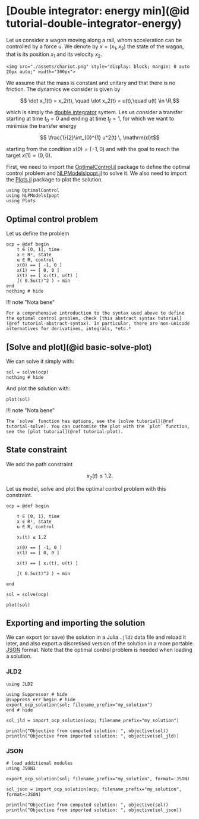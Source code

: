 # [Double integrator: energy min](@id tutorial-double-integrator-energy)

Let us consider a wagon moving along a rail, whom acceleration can be controlled by a force $u$.
We denote by $x = (x_1, x_2)$ the state of the wagon, that is its position $x_1$ and its velocity $x_2$.

```@raw html
<img src="./assets/chariot.png" style="display: block; margin: 0 auto 20px auto;" width="300px">
```

We assume that the mass is constant and unitary and that there is no friction. The dynamics we consider is given by

```math
    \dot x_1(t) = x_2(t), \quad \dot x_2(t) = u(t),\quad u(t) \in \R,
```

which is simply the [double integrator](https://en.wikipedia.org/w/index.php?title=Double_integrator&oldid=1071399674) system.
Les us consider a transfer starting at time $t_0 = 0$ and ending at time $t_f = 1$, for which we want to minimise the transfer energy

```math
    \frac{1}{2}\int_{0}^{1} u^2(t) \, \mathrm{d}t
```

starting from the condition $x(0) = (-1, 0)$ and with the goal to reach the target $x(1) = (0, 0)$.

First, we need to import the [OptimalControl.jl](https://control-toolbox.org/OptimalControl.jl) package to define the 
optimal control problem and [NLPModelsIpopt.jl](jso.dev/NLPModelsIpopt.jl) to solve it. 
We also need to import the [Plots.jl](https://docs.juliaplots.org) package to plot the solution.

```@example main
using OptimalControl
using NLPModelsIpopt
using Plots
```

## Optimal control problem

Let us define the problem

```@example main
ocp = @def begin
    t ∈ [0, 1], time
    x ∈ R², state
    u ∈ R, control
    x(0) == [ -1, 0 ]
    x(1) == [ 0, 0 ]
    ẋ(t) == [ x₂(t), u(t) ]
    ∫( 0.5u(t)^2 ) → min
end
nothing # hide
```

!!! note "Nota bene"

    For a comprehensive introduction to the syntax used above to define the optimal control problem, check [this abstract syntax tutorial](@ref tutorial-abstract-syntax). In particular, there are non-unicode alternatives for derivatives, integrals, *etc.*
    
## [Solve and plot](@id basic-solve-plot)

We can solve it simply with:

```@example main
sol = solve(ocp)
nothing # hide
```

And plot the solution with:

```@example main
plot(sol)
```

!!! note "Nota bene"

    The `solve` function has options, see the [solve tutorial](@ref tutorial-solve). You can customise the plot with the `plot` function, see the [plot tutorial](@ref tutorial-plot).

## State constraint

We add the path constraint

```math
x_2(t) \le 1.2.
```

Let us model, solve and plot the optimal control problem with this constraint.

```@example main
ocp = @def begin

    t ∈ [0, 1], time
    x ∈ R², state
    u ∈ R, control

    x₂(t) ≤ 1.2

    x(0) == [ -1, 0 ]
    x(1) == [ 0, 0 ]

    ẋ(t) == [ x₂(t), u(t) ]

    ∫( 0.5u(t)^2 ) → min

end

sol = solve(ocp)

plot(sol)
```

## Exporting and importing the solution

We can export (or save) the solution in a Julia `.jld2` data file and reload it later, and also export a discretised version of the solution in a more portable [JSON](https://en.wikipedia.org/wiki/JSON) format. Note that the optimal control problem is needed when loading a solution.

### JLD2

```@example main
using JLD2

using Suppressor # hide
@suppress_err begin # hide
export_ocp_solution(sol; filename_prefix="my_solution")
end # hide

sol_jld = import_ocp_solution(ocp; filename_prefix="my_solution")

println("Objective from computed solution: ", objective(sol))
println("Objective from imported solution: ", objective(sol_jld))
```

### JSON

```@example main
# load additional modules
using JSON3

export_ocp_solution(sol; filename_prefix="my_solution", format=:JSON)

sol_json = import_ocp_solution(ocp; filename_prefix="my_solution", format=:JSON)

println("Objective from computed solution: ", objective(sol))
println("Objective from imported solution: ", objective(sol_json))
```